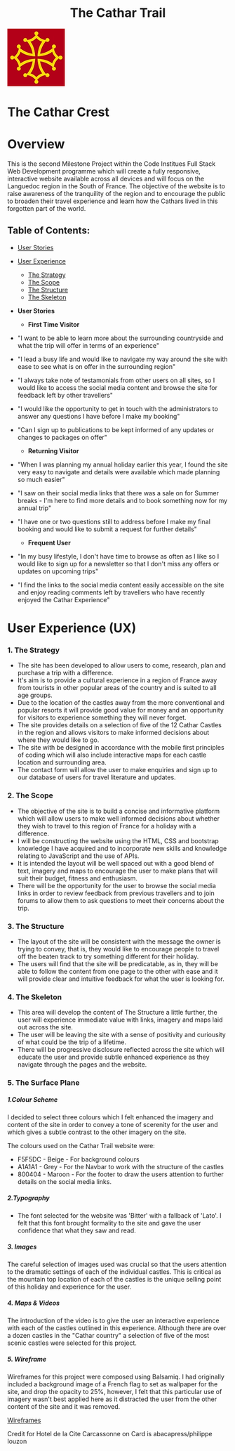 **<h1 align="center">The Cathar Trail</h1>**

![picture](assets/docs/readme_logo.jpg)<h1 align="left">The Cathar Crest</h1>

# Overview
This is the second Milestone Project within the Code Institues Full Stack Web Development programme which will create
a fully responsive, interactive website available across all devices and will focus on the Languedoc region in the 
South of France.  The objective of the website is to raise awareness of the tranquility of the region and to encourage 
the public to broaden their travel experience and learn how the Cathars lived in this forgotten part of the world.

## Table of Contents:
* [User Stories](#user-stories)
* [User Experience](#user-experience)
    *  [The Strategy](#the-strategy)
    *  [The Scope](#the-scope)
    *  [The Structure](#the-structure)
    *  [The Skeleton](#the-skeleton)

*   **User Stories**
    *   **First Time Visitor**
*   "I want to be able to learn more about the surrounding countryside and what the trip will offer in terms of an experience"       
*   "I lead a busy life and would like to navigate my way around the site with ease to see what is on offer in the surrounding region"
*   "I always take note of testamonials from other users on all sites, so I would like to access the social media content and browse
the site for feedback left by other travellers"
*   "I would like the opportunity to get in touch with the administrators to answer any questions I have before I make my booking"
*   "Can I sign up to publications to be kept informed of any updates or changes to packages on offer"

    *   **Returning Visitor**
*   "When I was planning my annual holiday earlier this year, I found the site very easy to navigate and details were available which made
planning so much easier"
*   "I saw on their social media links that there was a sale on for Summer breaks - I'm here to find more details and to book something now
for my annual trip"
*   "I have one or two questions still to address before I make my final booking and would like to submit a request for further details"

    *   **Frequent User**
*   "In my busy lifestyle, I don't have time to browse as often as I like so I would like to sign up for a newsletter so that I don't miss
any offers or updates on upcoming trips"
*   "I find the links to the social media content easily accessible on the site and enjoy reading comments left by travellers who have recently
enjoyed the Cathar Experience"

#   User Experience (UX)

###    1. The Strategy

*   The site has been developed to allow users to come, research, plan and purchase a trip with a difference.
*   It's aim is to provide a cultural experience in a region of France away from tourists in other popular areas of the country
and is suited to all age groups.
*   Due to the location of the castles away from the more conventional and popular resorts it will provide good value for money and 
an opportunity for visitors to experience something they will never forget.
*   The site provides details on a selection of five of the 12 Cathar Castles in the region and allows visitors to make informed decisions
about where they would like to go.
*   The site with be designed in accordance with the mobile first principles of coding which will also include interactive maps for each
castle location and surrounding area.
*   The contact form will allow the user to make enquiries and sign up to our database of users for travel literature and updates.

### 2. The Scope

*   The objective of the site is to build a concise and informative platform which will allow users to make well informed decisions about
whether they wish to travel to this region of France for a holiday with a difference.
*   I will be constructing the website using the HTML, CSS and bootstrap knowledge I have acquired and to incorporate new skills and knowledge
relating to JavaScript and the use of APIs.
*   It is intended the layout will be well spaced out with a good blend of text, imagery and maps to encourage the user to make plans that
will suit their budget, fitness and enthusiasm.
*   There will be the opportunity for the user to browse the social media links in order to review feedback from previous travellers and to 
join forums to allow them to ask questions to meet their concerns about the trip.

### 3. The Structure

*   The layout of the site will be consistent with the message the owner is trying to convey, that is, they would like to encourage people
to travel off the beaten track to try something different for their holiday.
*   The users will find that the site will be predicatable, as in, they will be able to follow the content from one page to the other with ease
and it will provide clear and intuitive feedback for what the user is looking for.

### 4. The Skeleton

*   This area will develop the content of The Structure a little further, the user will experience immediate value with links, imagery and 
maps laid out across the site.
*   The user will be leaving the site with a sense of positivity and curiousity of what could be the trip of a lifetime.
*   There will be progressive disclosure reflected across the site which will educate the user and provide subtle enhanced experience as they
navigate through the pages and the website.


### 5. The Surface Plane
##### 1.Colour Scheme

I decided to select three colours which I felt enhanced the imagery and content of the site in order to convey a tone of scerenity for the user
and which gives a subtle contrast to the other imagery on the site.

The colours used on the Cathar Trail website were:

* F5F5DC - Beige - For background colours
* A1A1A1 - Grey - For the Navbar to work with the structure of the castles
* 800404 - Maroon - For the footer to draw the users attention to further details on the social media links.

##### 2.Typography
* The font selected for the website was 'Bitter' with a fallback of 'Lato'.  I felt that this font brought formality to the site and gave
the user confidence that what they saw and read.

##### 3. Images

The careful selection of images used was crucial so that the users attention to the dramatic settings of each of the individual castles. This
is critical as the mountain top location of each of the castles is the unique selling point of this holiday and experience for the user.

##### 4. Maps & Videos

The introduction of the video is to give the user an interactive experience with each of the castles outlined in this experience.  Although there 
are over a dozen castles in the "Cathar country" a selection of five of the most scenic castles were selected for this project.

##### 5. Wireframe

Wireframes for this project were composed using Balsamiq. I had originally included a background image of a French flag to set as wallpaper
for the site, and drop the opacity to 25%, however, I felt that this particular use of imagery wasn't best applied here as it distracted the 
user from the other content of the site and it was removed.

[Wireframes](https://github.com/colinflahive/MS2-TheCatharTrail/blob/master/assets/docs/Wireframes.pdf)

Credit for Hotel de la Cite Carcassonne on Card is abacapress/philippe louzon







